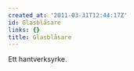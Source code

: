 ```yaml
---
created_at: '2011-03-31T12:44:17Z'
id: Glasblåsare
links: {}
title: Glasblåsare
---
```


Ett hantverksyrke.